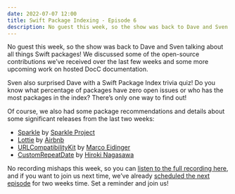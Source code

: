 ```yaml
---
date: 2022-07-07 12:00
title: Swift Package Indexing - Episode 6
description: No guest this week, so the show was back to Dave and Sven talking about all things Swift packages! We discussed some of the open-source contributions we’ve recently received, had a Swift Package Index quiz, and of course some package recommendations.
---
```


No guest this week, so the show was back to Dave and Sven talking about all things Swift packages! We discussed some of the open-source contributions we’ve received over the last few weeks and some more upcoming work on hosted DocC documentation.

Sven also surprised Dave with a Swift Package Index trivia quiz! Do you know what percentage of packages have zero open issues or who has the most packages in the index? There’s only one way to find out!

Of course, we also had some package recommendations and details about some significant releases from the last two weeks:

- [Sparkle](https://swiftpackageindex.com/sparkle-project/Sparkle) by [Sparkle Project](https://swiftpackageindex.com/sparkle-project)
- [Lottie](https://swiftpackageindex.com/airbnb/lottie-ios) by [Airbnb](https://swiftpackageindex.com/airbnb)
- [URLCompatibilityKit](https://swiftpackageindex.com/MarcoEidinger/URLCompatibilityKit) by [Marco Eidinger](https://swiftpackageindex.com/MarcoEidinger)
- [CustomRepeatDate](https://swiftpackageindex.com/pixyzehn/custom-repeat-date) by [Hiroki Nagasawa](https://swiftpackageindex.com/pixyzehn)

No recording mishaps this week, so you can [listen to the full recording here](https://twitter.com/i/spaces/1PlKQaNYkAVKE), and if you want to join us next time, we’ve already [scheduled the next episode](https://twitter.com/i/spaces/1vOxwyyQDyqGB) for two weeks time. Set a reminder and join us!
